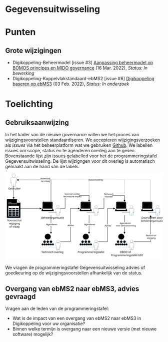 # Gegevensuitwisseling
# Punten

## Grote wijzigingen
* Digikoppeling-Beheermodel [issue #3] [Aanpassing beheermodel op BOMOS principes en MIDO governance](https://github.com/Logius-standaarden/Digikoppeling-Beheermodel/issues/3) (16 Mar. 2022), _Status: In bewerking_
* Digikoppeling-Koppelvlakstandaard-ebMS2 [issue #6] [Digikoppeling baseren op ebMS3](https://github.com/Logius-standaarden/Digikoppeling-Koppelvlakstandaard-ebMS2/issues/6) (03 Feb. 2022), _Status: In onderzoek_

# Toelichting


## Gebruiksaanwijzing

In het kader van de nieuwe governance willen we het proces van wijzigingsvoorstellen standaardiseren. We accepteren wijzigingsverzoeken als _issues_ via het beheerplatform wat we gebruiken [Github](https://www.github.com/). We labellen issues om scope, status en te agenderen overleg aan te geven. Bovenstaande lijst zijn issues gelabelled voor het de programmeringstafel Gegevensuitwisseling. De lijst wijzigngen voor dit overleg is automatisch gemaakt aan de hand van de labels.

![Schema beheerproces](Beheerproces.svg)

We vragen de programmeringstafel Gegevensuitwisseling advies of goedkeuring op de wijzigingsvoorstellen afhankelijk van de status.

## Overgang van ebMS2 naar ebMS3, advies gevraagd

Vragen aan de leden van de programmeringstafel:
- Wat is de impact van een overgang van ebMS2 naar ebMS3 in Digikoppeling voor uw organisatie?
- Binnen welke termijn is overgang naar een nieuwe versie (met nieuwe software) mogelijk?
